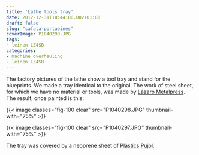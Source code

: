 ```yaml
---
title: 'Lathe tools tray'
date: 2012-12-31T18:44:00.002+01:00
draft: false
slug: "safata-portaeines"
coverImage: P1040298.JPG
tags:
- leinen LZ4SB
categories:
- machine overhauling
- leinen LZ4SB
---
```



The factory pictures of the lathe show a tool tray and stand for the
blueprints. We made a tray identical to the original. The work of
steel sheet, for which we have no material or tools, was made by
[Lázaro Metalpress](http://www.lazarometalpres.com/). The result, once
painted is this:

{{< image classes="fig-100 clear"  src="P1040298.JPG" thumbnail-with="75%" >}}

{{< image classes="fig-100 clear"  src="P1040297.JPG" thumbnail-with="75%" >}}

The tray was covered by a neoprene sheet of [Plàstics
Pujol](http://www.tiendadeplasticos.es/).
